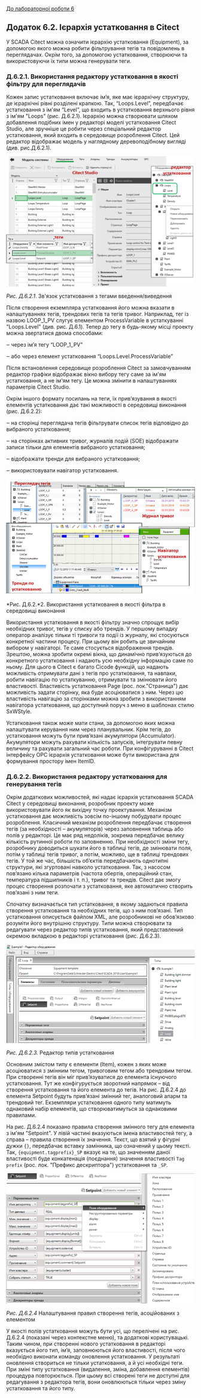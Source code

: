 [До лабораторної роботи 6](lab6.md)

## Додаток 6.2. Ієрархія устатковання в Citect 

У SCADA Citect можна означити ієрархію устатковання (Equipment), за допомогою якого можна робити фільтрування тегів та повідомлень в переглядачах. Окрім того, за допомогою устатковання, створюючи та використовуючи їх типи можна генерувати теги.    

### Д.6.2.1. Використання редактору устатковання в якості фільтру для переглядачів

Кожен запис устатковання включає ім’я, яке має ієрархічну структуру, де ієрархічні рівні розділені крапкою. Так, “Loops.Level”, передбачає устатковання з ім'ям “Level”, що входить в устатковання верхнього рівня з ім'ям "Loops" (рис. Д.6.2.1). Ієрархію можна створювати шляхом добавлення подібних імен у редакторі моделі устатковання Citect Studio, але зручніше це робити через спеціальний редактор устатковання, який входить в середовище розроблення Citect. Цей редактор відображає модель у наглядному деревоподібному вигляді (див. рис.Д.6.2.1).

![image-20211202225904259](media6/image-20211202225904259.png)                               

*Рис. Д.6.2.1*. Зв'язок устатковання з тегами введення/виведення

Після створення екземпляра устатковання його можна вказати в налаштуваннях тегів, трендових тегів та тегів тривог. Наприклад, тег із назвою LOOP_1_PV слугує елементом ProcessVariable в устаткуванні "Loops.Level" (див. рис. Д.6.1). Тепер до тегу в будь-якому місці проекту можна звертатися двома способами: 

‒    через ім’я тегу “LOOP_1_PV”

‒    або через елемент устатковання “Loops.Level.ProcessVariable” 

Після встановлення середовище розроблення Citect за замовчуванням редактор графіки відображає вікно вибору тегу саме за ім'ям устатковання, а не ім'ям тегу. Це можна змінити в налаштуваннях параметрів Citect Studio.     

Окрім іншого формату посилань на теги, їх прив’язування в якості елементів устатковання дає такі можливості в середовищі виконання (рис. Д.6.2.2):

‒    на сторінці переглядача тегів фільтрувати список тегів відповідно до вибраного устатковання;

‒    на сторінках активних тривог, журналів подій (SOE) відображати записи тільки для елементів вибраного устатковання;

‒    відображати тренди для вибраного устатковання;

‒    використовувати навігатор устатковання.  

![image-20211202230011390](media6/image-20211202230011390.png)

*Рис. Д.6.2.*2. Використання устатковання в якості фільтра в середовищі виконання 

Використання устатковання в якості фільтру значно спрощує вибір необхідних тривог, тегів у списку або трендів. У першому випадку оператор аналізує тільки ті тривоги та події із журналу, які стосуються конкретної частини процесу. При цьому він робить це звичайним вибором у навігаторі. Те саме стосується відображення трендів. Зрештою, можна зробити окремі вікна, що динамічно прив’язуються до конкретного устатковання і надають усю необхідну інформацію саме по ньому. Для цього в Citect є багато Cicode функцій, що надають можливість отримувати дані з тегів про устатковання, та навпаки, робити навігацію по устаткуванню, отримувати та змінювати його властивості. Властивість устатковання Page (рос. лок."Страница") дає можливість задати сторінку, яка буде асоціюватися з ним. Через цю властивість навігацію за сторінками можна зробити з використанням навігатора устатковання, що доступний поруч з меню в шаблонах стилю SxWStyle. 

Устатковання також може мати стани, за допомогою яких можна налаштувати керування ним через планувальник. Крім тегів, до устатковання можуть бути прив’язані акумулятори (Accumulator). Акумулятори можуть рахувати кількість запусків, інтегрувати певну величину та рахувати загальний час роботи.  При конфігуруванні в Citect інтерфейсу OPC ієрархія устатковання може бути використана для формування простору імен ItemID.

### Д.6.2.2. Використання редактору устатковання для генерування тегів

Окрім додаткових можливостей, які надає ієрархія устатковання SCADA Citect у середовищі виконання, розробник проекту може використовувати його як вихідну точку проектування. Механізм устатковання дає можливість зовсім по-іншому побудувати процес розроблення. Класичний механізм розроблення передбачає створення тегів (за необхідності – акумуляторів) через заповнення таблиць або полів у редакторі. Це має ряд недоліків, зокрема передбачає велику кількість рутинної роботи по заповненню. При необхідності зміни тегу, розробнику доводиться шукати його в таблиці тегів, де змінювати поля, потім у таблиці тегів тривог, а потім, можливо, ще в таблиці трендових тегів. У той же час, більшість об’єктів передбачають однотипні структури, які згуртовані навколо устатковання. Так, з насосом пов’язано кілька параметрів (частота обертів, операційний стан, температура підшипників і т. п.), тривог та трендів. Citect дає змогу процес створення розпочати з устатковання, яке автоматично створить пов’язані з ним теги. 

Спочатку визначається тип устатковання, в якому задаються правила створення устатковання та необхідних тегів, що з ним пов’язані. Тип устатковання описується файлом XML, але розробникові не обов’язково розуміти його внутрішню структуру. Типи можна створювати та редагувати через редактор типів устатковання, який представлений окремою вкладкою в редакторі устатковання (рис. Д.6.2.3).      

![image-20211202230039551](media6/image-20211202230039551.png)

*Рис. Д.6.2.3.* Редактор типів устатковання

Основним змістом типу є елементи (Item), кожен з яких може асоціюватися з змінним тегом, тривоговим тегом або трендовим тегом. При створенні тегів він міг прив’язуватися до елемента існуючого устатковання. Тут же конфігурується зворотний напрямок – від створення  устатковання та його елемента до тегів. На рис. Д.6.2.4 до елемента Setpoint будуть прив’язані змінний тег, аналоговий аларм та трендовий тег. Екземпляри устатковання одного типу матимуть однаковий набір елементів, що створюватимуться за однаковими правилами.

На рис. Д.6.2.4 показано правила створення змінного тегу для елемента з ім'ям "Setpoint". У лівій частині вказуються імена властивостей тегу, а справа – правила створення їх значення. Текст, що взятий у фігурні дужки `{}`, передбачає вставку замінника, що означений у цьому тексті. Так,  `{equipment.tagprefix}_SP` вказує на те, що значенням даної властивості буде конкатенація (поєднання) значення властивості `Tag prefix` (рос. лок. "Префикс дескриптора") устатковання та `_SP`.   

 ![image-20211202230101256](media6/image-20211202230101256.png)

  *Рис. Д.6.2.4* Налаштування правил створення тегів, асоційованих з елементом 

У якості полів устатковання можуть бути усі, що перелічені на рис. Д.6.2.4 (показані через контекстне меню), та додаткові користувацькі. Таким чином, при створенні нового устатковання в редакторі вказується його тип, ім’я, заповнюються його властивості, після чого необхідно виконати команду оновлення устатковання. У результаті оновлення створиться не тільки устатковання, а й усі необхідні теги. При зміні типу устатковання (видалення, зміна, добавлення елементів) процедура повторюється. При цьому всі створені теги не доступні для редагування з редактора тегів, вони оновлюються тільки через зміну устатковання та його типу. 

